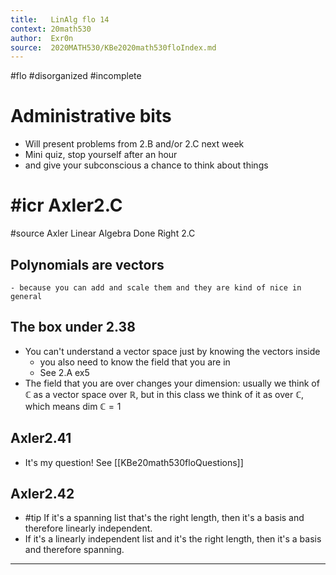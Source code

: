```yaml
---
title:   LinAlg flo 14
context: 20math530
author:  Exr0n
source:  2020MATH530/KBe2020math530floIndex.md
---
```


#flo 
#disorganized #incomplete


# Administrative bits
- Will present problems from 2.B and/or 2.C next week
- Mini quiz, stop yourself after an hour
- and give your subconscious a chance to think about things
# #icr Axler2.C
#source Axler Linear Algebra Done Right 2.C
## Polynomials are vectors
	- because you can add and scale them and they are kind of nice in general
## The box under 2.38 
- You can't understand a vector space just by knowing the vectors inside
	- you also need to know the field that you are in
	- See 2.A ex5
- The field that you are over changes your dimension: usually we think of $\mathbb{C}$ as a vector space over $\mathbb{R}$, but in this class we think of it as over $\mathbb{C}$, which means $\text{dim }\mathbb{C} = 1$

## Axler2.41
- It's my question! See [[KBe20math530floQuestions]]

## Axler2.42
- #tip If it's a spanning list that's the right length, then it's a basis and therefore linearly independent.
- If it's a linearly independent list and it's the right length, then it's a basis and therefore spanning.

---
